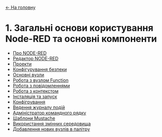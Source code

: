 [<- На головну](../)<span class="invis"> </span>

# 1. Загальні основи користування Node-RED та основні компоненти 

- [Про NODE-RED](1_1.md)<span class="load"> </span> 
- [Редактор NODE-RED](1_2.md) <span class="load"> </span>
- [Проекти](1_3.md)<span class="load"> </span>
- [Конфігурування безпеки](1_4.md)<span class="load"> </span>
- [Основні вузли](1_4_1.md)<span class="load"> </span>
- [Робота з вузлом Function](1_5.md)<span class="load"> </span>
- [Робота з повідомленнями](1_6.md)<span class="load"> </span>
- [Робота з контекстом](1_7.md)<span class="load"> </span>
- [Інсталяція та запуск](install.md)<span class="load"> </span>
- [Конфігрування](config.md)<span class="load"> </span>
- [Ведення журналу подій](logging.md)<span class="load"> </span>
- [Адміністратор командного рядку](consoleadmin.md)<span class="load"> </span>
- [Шаблони Mustache](mustach.md) 
- [Використання змінних середовища](envvar.md)
- [Добавлення нових вузлів в палітру](addingnodes.md)